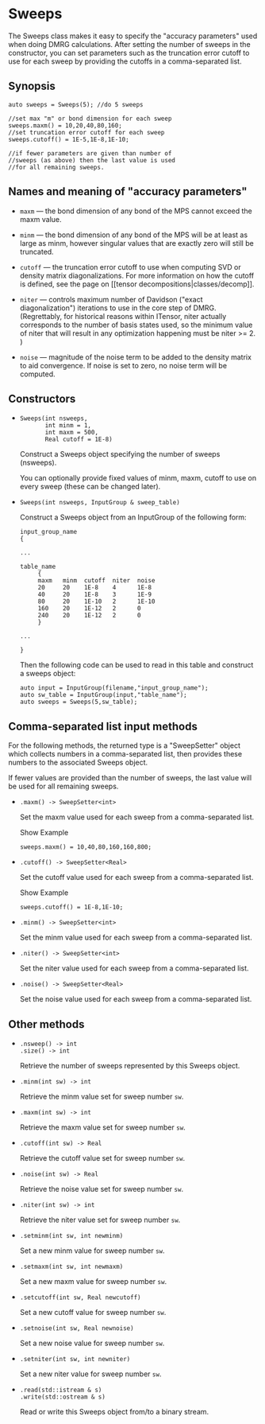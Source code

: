 # Sweeps

The Sweeps class makes it easy to specify the "accuracy parameters" used when doing DMRG calculations.
After setting the number of sweeps in the constructor, you can set parameters such as the 
truncation error cutoff to use for each sweep by providing the cutoffs in a comma-separated list.

## Synopsis

    auto sweeps = Sweeps(5); //do 5 sweeps

    //set max "m" or bond dimension for each sweep
    sweeps.maxm() = 10,20,40,80,160;
    //set truncation error cutoff for each sweep
    sweeps.cutoff() = 1E-5,1E-8,1E-10;

    //if fewer parameters are given than number of
    //sweeps (as above) then the last value is used
    //for all remaining sweeps.

## Names and meaning of "accuracy parameters"

* `maxm` &mdash; the bond dimension of any bond of the MPS cannot exceed the maxm value.

* `minm` &mdash; the bond dimension of any bond of the MPS will be at least 
  as large as minm, however singular values that are exactly zero will still be truncated.

* `cutoff` &mdash; the truncation error cutoff to use when computing SVD or density matrix
  diagonalizations. For more information on how the cutoff is defined, see the page
  on [[tensor decompositions|classes/decomp]].

* `niter` &mdash; controls maximum number of Davidson ("exact diagonalization") iterations to use
  in the core step of DMRG. (Regrettably, for historical reasons within ITensor, 
  niter actually corresponds to the number of basis states used, so the minimum value of niter that
  will result in any optimization happening must be niter >= 2. )

* `noise` &mdash; magnitude of the noise term to be added to the density matrix to aid convergence.
  If noise is set to zero, no noise term will be computed.


## Constructors

* ```
  Sweeps(int nsweeps,
         int minm = 1,
         int maxm = 500,
         Real cutoff = 1E-8)
  ```
  Construct a Sweeps object specifying the number of sweeps (nsweeps).

  You can optionally provide fixed values of minm, maxm, cutoff to use 
  on every sweep (these can be changed later).

* `Sweeps(int nsweeps, InputGroup & sweep_table)`

  Construct a Sweeps object from an InputGroup of the following form:

      input_group_name
      {

      ...

      table_name
           {
           maxm   minm  cutoff  niter  noise
           20     20    1E-8    4      1E-8
           40     20    1E-8    3      1E-9
           80     20    1E-10   2      1E-10
           160    20    1E-12   2      0
           240    20    1E-12   2      0
           }

      ...

      }
    
  Then the following code can be used to read in this table
  and construct a sweeps object:
      
      auto input = InputGroup(filename,"input_group_name");
      auto sw_table = InputGroup(input,"table_name");
      auto sweeps = Sweeps(5,sw_table);
        

## Comma-separated list input methods

For the following methods, the returned type is a "SweepSetter" object which
collects numbers in a comma-separated list, then provides these numbers
to the associated Sweeps object.

If fewer values are provided than the number of sweeps, the last
value will be used for all remaining sweeps.

* `.maxm() -> SweepSetter<int>` 

  Set the maxm value used for each sweep from a comma-separated list.

  <div class="example_clicker">Show Example</div>

      sweeps.maxm() = 10,40,80,160,160,800;

* `.cutoff() -> SweepSetter<Real>` 

  Set the cutoff value used for each sweep from a comma-separated list.

  <div class="example_clicker">Show Example</div>

      sweeps.cutoff() = 1E-8,1E-10;

* `.minm() -> SweepSetter<int>` 

  Set the minm value used for each sweep from a comma-separated list.

* `.niter() -> SweepSetter<int>` 

  Set the niter value used for each sweep from a comma-separated list.

* `.noise() -> SweepSetter<Real>` 

  Set the noise value used for each sweep from a comma-separated list.


## Other methods

* `.nsweep() -> int` <br/>
  `.size() -> int`

  Retrieve the number of sweeps represented by this Sweeps object.

* `.minm(int sw) -> int`

  Retrieve the minm value set for sweep number `sw`.

* `.maxm(int sw) -> int`

  Retrieve the maxm value set for sweep number `sw`.

* `.cutoff(int sw) -> Real`

  Retrieve the cutoff value set for sweep number `sw`.

* `.noise(int sw) -> Real`

  Retrieve the noise value set for sweep number `sw`.

* `.niter(int sw) -> int`

  Retrieve the niter value set for sweep number `sw`.

* `.setminm(int sw, int newminm)`

  Set a new minm value for sweep number `sw`.

* `.setmaxm(int sw, int newmaxm)`

  Set a new maxm value for sweep number `sw`.

* `.setcutoff(int sw, Real newcutoff)`

  Set a new cutoff value for sweep number `sw`.

* `.setnoise(int sw, Real newnoise)`

  Set a new noise value for sweep number `sw`.

* `.setniter(int sw, int newniter)`

  Set a new niter value for sweep number `sw`.

* `.read(std::istream & s)` <br/>
  `.write(std::ostream & s)`
 
  Read or write this Sweeps object from/to a binary stream.
